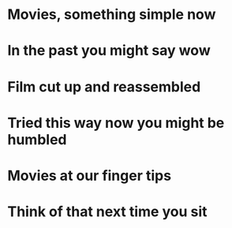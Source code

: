 # Movies, something simple now
# In the past you might say wow
# Film cut up and reassembled
# Tried this way now you might be humbled 
# Movies at our finger tips
# Think of that next time you sit
